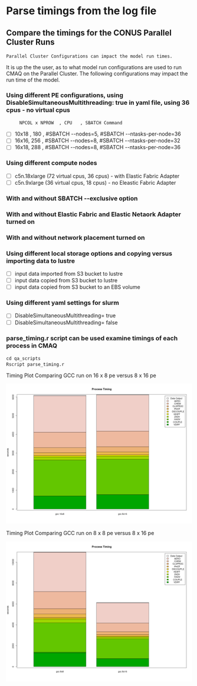 # Parse timings from the log file 

## Compare the timings for the CONUS Parallel Cluster Runs

```{note}
Parallel Cluster Configurations can impact the model run times.
```

It is up the the user, as to what model run configurations are used to run CMAQ on the Parallel Cluster.
The following configurations may impact the run time of the model.

### Using different PE configurations, using DisableSimultaneousMultithreading: true in yaml file, using 36 cpus - no virtual cpus
         
         NPCOL x NPROW  , CPU   , SBATCH Command  
   - [ ] 10x18 , 180  ,    #SBATCH --nodes=5, #SBATCH --ntasks-per-node=36
   - [ ] 16x16,  256  ,    #SBATCH --nodes=8, #SBATCH --ntasks-per-node=32
   - [ ] 16x18,  288  ,    #SBATCH --nodes=8, #SBATCH --ntasks-per-node=36

### Using different compute nodes   

   - [ ] c5n.18xlarge  (72 virtual cpus, 36 cpus) - with Elastic Fabric Adapter
   - [ ] c5n.9xlarge   (36 virtual cpus, 18 cpus) - no Eleastic Fabric Adapter

### With and without SBATCH --exclusive option

### With and without Elastic Fabric and Elastic Netaork Adapter turned on

### With and without network placement turned on

### Using different local storage options and copying versus importing data to lustre

   - [ ] input data imported from S3 bucket to lustre
   - [ ] input data copied from S3 bucket to lustre
   - [ ] input data copied from S3 bucket to an EBS volume

### Using different yaml settings for slurm  

   - [ ] DisableSimultaneousMultithreading= true
   - [ ] DisableSimultaneousMultithreading= false

### parse_timing.r script can be used examine timings of each process in CMAQ

```
cd qa_scripts
Rscript parse_timing.r
```

Timing Plot Comparing GCC run on 16 x 8 pe versus 8 x 16 pe

![gcc_16x8_vs_8x16](../../qa_plots/timing_plots/gcc_16x8_vs_8x16.png)

Timing Plot Comparing GCC run on 8 x 8 pe versus 8 x 16 pe

![gcc_8x8_vs_8x16](../../qa_plots/timing_plots/gcc_8x8_vs_8x16.png)

